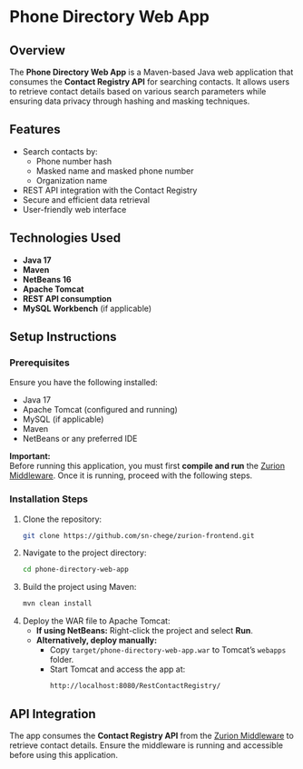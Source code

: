 # Phone Directory Web App

## Overview
The **Phone Directory Web App** is a Maven-based Java web application that consumes the **Contact Registry API** for searching contacts. It allows users to retrieve contact details based on various search parameters while ensuring data privacy through hashing and masking techniques.

## Features
- Search contacts by:
  - Phone number hash
  - Masked name and masked phone number
  - Organization name
- REST API integration with the Contact Registry
- Secure and efficient data retrieval
- User-friendly web interface

## Technologies Used
- **Java 17**
- **Maven**
- **NetBeans 16**
- **Apache Tomcat**
- **REST API consumption**
- **MySQL Workbench** (if applicable)

## Setup Instructions
### Prerequisites
Ensure you have the following installed:
- Java 17
- Apache Tomcat (configured and running)
- MySQL (if applicable)
- Maven
- NetBeans or any preferred IDE

**Important:**  
Before running this application, you must first **compile and run** the [Zurion Middleware](https://github.com/sn-chege/zurion-middleware.git). Once it is running, proceed with the following steps.

### Installation Steps
1. Clone the repository:
   ```sh
   git clone https://github.com/sn-chege/zurion-frontend.git
   ```
2. Navigate to the project directory:
   ```sh
   cd phone-directory-web-app
   ```
3. Build the project using Maven:
   ```sh
   mvn clean install
   ```
4. Deploy the WAR file to Apache Tomcat:
   - **If using NetBeans:** Right-click the project and select **Run**.
   - **Alternatively, deploy manually:**
     - Copy `target/phone-directory-web-app.war` to Tomcat’s `webapps` folder.
     - Start Tomcat and access the app at:  
       ```
       http://localhost:8080/RestContactRegistry/
       ```

## API Integration
The app consumes the **Contact Registry API** from the [Zurion Middleware](https://github.com/sn-chege/zurion-middleware.git) to retrieve contact details. Ensure the middleware is running and accessible before using this application.

